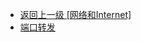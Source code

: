 - [返回上一级 [网络和Internet]](zh-CN/EdgeLinkStudio/工程管理/工程配置/系统设置/网络和Internet/)
- [端口转发](zh-CN/EdgeLinkStudio/工程管理/工程配置/系统设置/网络和Internet/端口转发/)
